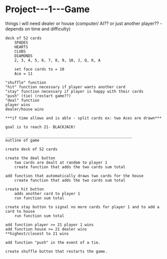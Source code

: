 ﻿# Project---1---Game

things i will need
    dealer or house (computer/ AI?? or just another player?? - depends on time and difficulty)
    
    deck of 52 cards
        SPADES
        HEARTS
        CLUBS
        DIAMONDS    
        2, 3, 4, 5, 6, 7, 8, 9, 10, J, Q, K, A

        set face cards to = 10
        Ace = 11 
    
    "shuffle" function
    "hit" function necessary if player wants another card
    "stay" function necessary if player is happy with their cards
    "push" (tie) (restart game??)
    "deal" function
    player wins
    dealer/house wins

    ***if time allows and is able - split cards ex: two Aces are drawn***

    goal is to reach 21- BLACKJACK!

    ________________________________________________________
    outline of game

    create deck of 52 cards

    create the deal button
        two cards are dealt at random to player 1
        create function that adds the two cards sum total

    add function that automatically draws two cards for the house
        create function that adds the two cards sum total
    
    create hit button 
        adds another card to player 1
        run function sum total

    create stay button to signal no more cards for player 1 and to add a card to house
        run function sum total

    add function player >= 21 player 1 wins
    add function house >= 21 dealer wins
    **highest/closest to 21 wins
    
    add function "push" in the event of a tie. 
    
    create shuffle button that restarts the game.
    
    

